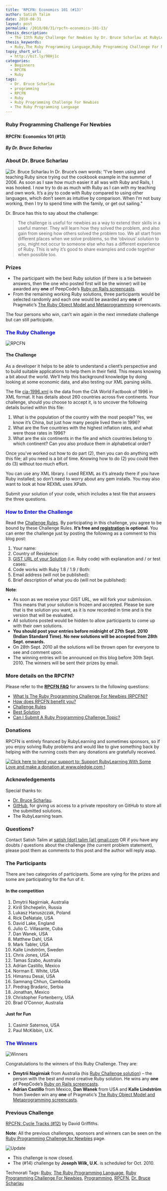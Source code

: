 ```yaml
---
title: 'RPCFN: Economics 101 (#13)'
author: Satish Talim
date: 2010-08-31
layout: post
permalink: /2010/08/31/rpcfn-economics-101-13/
thesis_description:
  - The 13th Ruby Challenge for Newbies by Dr. Bruce Scharlau at RubyLearning.org
thesis_keywords:
  - Ruby,The Ruby Programming Language,Ruby Programming Challenge For Newbies,Programming,RPCFN,Dr. Bruce Scharlau
topsy_short_url:
  - http://bit.ly/98Hj1c
categories:
  - Beginners
  - RPCFN
  - Ruby
tags:
  - Dr. Bruce Scharlau
  - programming
  - RPCFN
  - Ruby
  - Ruby Programming Challenge For Newbies
  - The Ruby Programming Language
---
```

<div>
  <h3>
    Ruby Programming Challenge For Newbies
  </h3>
  
  <h4>
    RPCFN: Economics 101 (#13)
  </h4>
  
  <h5>
    By Dr. Bruce Scharlau
  </h5>
  
  <h3>
    About Dr. Bruce Scharlau
  </h3>
  
  <p class="block">
    <img class="alignright" title="Dr. Bruce Scharlau" src="http://rubylearning.com/images/self-head-final_thumb1.png" alt="Dr. Bruce Scharlau" /> In Dr. Bruce&#8217;s own words: &#8220;I&#8217;ve been using and teaching Ruby since trying out the cookbook example in the summer of 2006. As soon as I saw how much easier it all was with Ruby and Rails, I was hooked. I now try to do as much with Ruby as I can with my teaching and own work. It’s a joy to code with Ruby compared to using other languages, which don’t seem as intuitive by comparison. When I’m not busy working, then I try to spend time with the family, or get out sailing.&#8221;
  </p>
  
  <p>
    Dr. Bruce has this to say about the challenge:
  </p>
  
  <blockquote>
    <p>
      The challenge is useful for newbies as a way to extend their skills in a useful manner. They will learn how they solved the problem, and also gain from seeing how others solved the problem too. We all start from different places when we solve problems, so the ‘obvious’ solution to you, might not occur to someone else who has a different experience of Ruby. This is why it’s good to share examples and code together when possible too.
    </p>
  </blockquote>
  
  <h3>
    Prizes
  </h3>
  
  <ul>
    <li>
      The participant with the best Ruby solution (if there is a tie between answers, then the one who posted first will be the winner) will be awarded any <b>one</b> of PeepCode&#8217;s <a href="http://peepcode.com/screencasts/ruby-on-rails">Ruby on Rails screencasts</a>.
    </li>
    <li>
      From the remaining working Ruby solutions, three participants would be selected randomly and each one would be awarded any <b>one</b> of Pragmatic&#8217;s <a href='http://www.pragprog.com/screencasts/v-dtrubyom/the-ruby-object-model-and-metaprogramming'>The Ruby Object Model and Metaprogramming</a> screencasts.
    </li>
  </ul>
  
  <p>
    The four persons who win, can&#8217;t win again in the next immediate challenge but can still participate.
  </p>
  
  <h3 style="color:#0000FF;">
    The Ruby Challenge
  </h3>
  
  <p>
    <img class="alignright" src='http://rubylearning.com/images/rubypc.jpg' style="border: 0px none ;" alt="RPCFN" title="Ruby Programming Challenge For Newbies" />
  </p>
  
  <h4>
    The Challenge
  </h4>
  
  <p>
    As a developer it helps to be able to understand a client’s perspective and to build suitable applications to help them in their field. This means knowing a bit about the world. We’ll help this background knowledge by doing looking at some economic data, and also testing our XML parsing skills.
  </p>
  
  <p>
    The file <a href="http://rubylearning.com/data/cia-1996.zip">cia-1996.xml</a> is the data from the CIA World Factbook of 1996 in XML format. It has details about 260 countries across five continents. Your challenge, should you choose to accept it, is to uncover the following details buried within this file:
  </p>
  
  <ol>
    <li>
      What is the population of the country with the most people? Yes, we know it’s China, but just how many people lived there in 1996?
    </li>
    <li>
      What are the five countries with the highest inflation rates, and what were those rates in 1996?
    </li>
    <li>
      What are the six continents in the file and which countries belong to which continent? Can you also produce them in alphabetical order?
    </li>
  </ol>
  
  <p>
    Once you’ve worked out how to do part (2), then you can do anything with this file; all you need is a bit of time. Knowing how to do (2) you could then do (3) without too much effort.
  </p>
  
  <p>
    You can use any XML library. I used REXML as it’s already there if you have Ruby installed; so don’t need to worry about any gem installs. You may also want to look at how REXML uses XPath.
  </p>
  
  <p>
    Submit your solution of your code, which includes a test file that answers the three questions.
  </p>
  
  <h3 style="color:#0000FF;">
    How to Enter the Challenge
  </h3>
  
  <p>
    Read the <a href="http://rubylearning.com/blog/ruby-programming-challenge-faq/index.php#rpc6">Challenge Rules</a>. By participating in this challenge, you agree to be bound by these Challenge Rules. <b>It&#8217;s free and <a href="http://rubylearning.com/blog/wp-login.php?action=register">registration</a> is optional</b>. You can enter the challenge just by posting the following as a comment to this blog post:
  </p>
  
  <ol>
    <li>
      Your name:
    </li>
    <li>
      Country of Residence:
    </li>
    <li>
      <a href="http://rubylearning.com/blog/ruby-programming-challenge-faq/#rpc5">GIST URL of your Solution</a> (i.e. Ruby code) with explanation and / or test cases:
    </li>
    <li>
      Code works with Ruby 1.8 / 1.9 / Both:
    </li>
    <li>
      Email address (will not be published):
    </li>
    <li>
      Brief description of what you do (will not be published):
    </li>
  </ol>
  
  <p>
    <b>Note</b>:
  </p>
  
  <ul>
    <li>
      As soon as we receive your GIST URL, we will fork your submission. This means that your solution is frozen and accepted. Please be sure that is the solution you want, as it is now recorded in time and is the version that will be evaluated.
    </li>
    <li>
      All solutions posted would be hidden to allow participants to come up with their own solutions.
    </li>
    <li>
      <b>You should post your entries before midnight of 27th Sept. 2010 (Indian Standard Time). No new solutions will be accepted from 28th Sept. onwards.</b>
    </li>
    <li>
      On 28th Sept. 2010 all the solutions will be thrown open for everyone to see and comment upon.
    </li>
    <li>
      The winning entries will be announced on this blog before 30th Sept. 2010. The winners will be sent their prizes by email.
    </li>
  </ul>
  
  <h3>
    More details on the RPCFN?
  </h3>
  
  <p>
    Please refer to the <b><a href="http://rubylearning.com/blog/ruby-programming-challenge-faq/">RPCFN FAQ</a></b> for answers to the following questions:
  </p>
  
  <ul>
    <li>
      <a href="http://rubylearning.com/blog/ruby-programming-challenge-faq/index.php#rpc1">What Is The Ruby Programming Challenge For Newbies (RPCFN)?</a>
    </li>
    <li>
      <a href="http://rubylearning.com/blog/ruby-programming-challenge-faq/index.php#rpc2">How does RPCFN benefit you?</a>
    </li>
    <li>
      <a href="http://rubylearning.com/blog/ruby-programming-challenge-faq/index.php#rpc6">Challenge Rules</a>
    </li>
    <li>
      <a href="http://rubylearning.com/blog/ruby-programming-challenge-faq/index.php#rpc3">Best Solution</a>
    </li>
    <li>
      <a href="http://rubylearning.com/blog/ruby-programming-challenge-faq/index.php#rpc4">Can I Submit A Ruby Programming Challenge Topic?</a>
    </li>
  </ul>
  
  <h3>
    Donations
  </h3>
  
  <p>
    RPCFN is entirely financed by RubyLearning and sometimes sponsors, so if you enjoy solving Ruby problems and would like to give something back by helping with the running costs then any donations are gratefully received.
  </p>
  
  <p>
    <a href='http://www.pledgie.com/campaigns/12553'><img alt='Click here to lend your support to: Support RubyLearning With Some Love and make a donation at www.pledgie.com !' src='http://www.pledgie.com/campaigns/12553.png?skin_name=chrome' style='border:0px;' /></a>
  </p>
  
  <h3>
    Acknowledgements
  </h3>
  
  <p>
    Special thanks to:
  </p>
  
  <ul>
    <li>
      <a href="http://twitter.com/scharlau">Dr. Bruce Scharlau</a>.
    </li>
    <li>
      <a href="http://github.com/">GitHub</a>, for giving us access to a private repository on GitHub to store all the submitted solutions.
    </li>
    <li>
      The RubyLearning team.
    </li>
  </ul>
  
  <h3>
    Questions?
  </h3>
  
  <p>
    Contact Satish Talim at <a href="mailto:satish.talim@gmail.com">satish [dot] talim [at] gmail.com</a> OR if you have any doubts / questions about the challenge (the current problem statement), please post them as comments to this post and the author will reply asap.
  </p>
  
  <h3>
    The Participants
  </h3>
  
  <p>
    There are two categories of participants. Some are vying for the prizes and some are participating for the fun of it.
  </p>
  
  <h4>
    In the competition
  </h4>
  
  <ol>
    <li>
      Dmytrii Nagirniak, Australia
    </li>
    <li>
      Kirill Shchepelin, Russia
    </li>
    <li>
      Lukasz Hanuszczak, Poland
    </li>
    <li>
      Rick DeNatale, USA
    </li>
    <li>
      David Lake, England
    </li>
    <li>
      Julio C. Villasante, Cuba
    </li>
    <li>
      Dan Wanek, USA
    </li>
    <li>
      Matthew Dahl, USA
    </li>
    <li>
      Mark Tabler, USA
    </li>
    <li>
      Kalle Lindström, Sweden
    </li>
    <li>
      Chris Jones, USA
    </li>
    <li>
      Tamas Szabo, Australia
    </li>
    <li>
      Adrian Castillo, Mexico
    </li>
    <li>
      Norman E. White, USA
    </li>
    <li>
      Himansu Desai, USA
    </li>
    <li>
      Samnang Chhun, Cambodia
    </li>
    <li>
      Predrag Bradaric, Serbia
    </li>
    <li>
      Jonathan, Mexico
    </li>
    <li>
      Christopher Fortenberry, USA
    </li>
    <li>
      Brad O&#8217;Connor, Australia
    </li>
  </ol>
  
  <h4>
    Just for Fun
  </h4>
  
  <ol>
    <li>
      Casimir Saternos, USA
    </li>
    <li>
      Paul McKibbin, U.K.
    </li>
  </ol>
  
  <h3 style="color:#0000FF;">
    The Winners
  </h3>
  
  <p>
    <img class="alignright" src='http://rubylearning.com/images/winner_icon_1.png' style="border: 0px none ;" alt="Winners" />
  </p>
  
  <p>
    Congratulations to the winners of this Ruby Challenge. They are:
  </p>
  
  <ul>
    <li>
      <b>Dmytrii Nagirniak</b> from Australia (his <a href="https://gist.github.com/a8c86e12d7bf7afff3a7">Ruby Challenge solution</a>) &#8211; the person with the best and most creative Ruby solution. He wins any <b>one</b> of PeepCode’s <a href="http://peepcode.com/screencasts/ruby-on-rails">Ruby on Rails screencasts</a>.
    </li>
    <li>
      <b>Adrian Castillo</b> from Mexico, <b>Dan Wanek</b> from USA and <b>Kalle Lindström</b> from Sweden win any <b>one</b> of Pragmatic’s <a href="http://www.pragprog.com/screencasts/v-dtrubyom/the-ruby-object-model-and-metaprogramming">The Ruby Object Model and Metaprogramming screencasts</a>.
    </li>
  </ul>
  
  <h3>
    Previous Challenge
  </h3>
  
  <p>
    <a href="http://rubylearning.com/blog/2010/07/31/rpcfn-cycle-tracks-12/">RPCFN: Cycle Tracks (#12)</a> by David Griffiths.
  </p>
  
  <p>
    <b>Note</b>: All the previous challenges, sponsors and winners can be seen on the <a href="http://ruby-challenge.rubylearning.org/">Ruby Programming Challenge for Newbies</a> page.
  </p>
  
  <p>
    <img class="alignleft" src='http://rubylearning.com/images/update.jpg' style="border: 0px none ;" alt="Update" title="Update" />
  </p>
  
  <ul>
    <li>
      This challenge is now closed.
    </li>
    <li>
      The (#14) challenge by <b>Joseph Wilk, U.K.</b> is scheduled for Oct. 2010.
    </li>
  </ul>
</div>

Technorati Tags: <a href="http://technorati.com/tag/Ruby" rel="tag">Ruby</a>, <a href="http://technorati.com/tag/The+Ruby+Programming+Language" rel="tag">The Ruby Programming Language</a>, <a href="http://technorati.com/tag/Ruby+Programming+Challenge+For+Newbies" rel="tag">Ruby Programming Challenge For Newbies</a>, <a href="http://technorati.com/tag/Programming" rel="tag">Programming</a>, <a href="http://technorati.com/tag/RPCFN" rel="tag">RPCFN</a>, <a href="http://technorati.com/tag/Dr.+Bruce+Scharlau" rel="tag">Dr. Bruce Scharlau</a>
